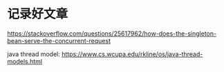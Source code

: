记录好文章
=====


https://stackoverflow.com/questions/25617962/how-does-the-singleton-bean-serve-the-concurrent-request

java thread model: https://www.cs.wcupa.edu/rkline/os/java-thread-models.html